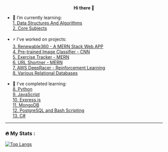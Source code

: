 <div align="center"> <b> Hi there 👋 </b> </div>

<!--
**v-i-v-e-k-01/v-i-v-e-k-01** is a ✨ _special_ ✨ repository because its `README.md` (this file) appears on your GitHub profile.

Here are some ideas to get you started:

- 🔭 I’m currently working on ...
- 🌱 I’m currently learning ...
- 👯 I’m looking to collaborate on ...
- 🤔 I’m looking for help with ...
- 💬 Ask me about ...
- 📫 How to reach me: ...
- 😄 Pronouns: ...
- ⚡ Fun fact: ...
-->
- 🌱 I’m currently learning:
  <br>
  <a href="https://github.com/v-i-v-e-k-01/DSA"> 1. Data Structures And Algorithms
  </a>
  <br>
  <a href="https://github.com/v-i-v-e-k-01/Core-Subjects-and-Guide"> 2. Core Subjects
  </a>
  <br>
  <br>
- ⚡ I've worked on projects:
  <br>
  <a href="https://github.com/vinayakGarudi2002/hackathon-renewable360"> 3. Renewable360 - A MERN Stack Web APP
  </a>
  <br>
  <a href="https://github.com/v-i-v-e-k-01/AWS-AI-ML-Course/tree/main/Project"> 4. Pre-trained Image Classifier - CNN
  </a>
  <br>
  <a href="https://github.com/v-i-v-e-k-01/boilerplate-project-exercisetracker"> 5. Exercise Tracker - MERN
  </a>
  <br>
  <a href="https://github.com/v-i-v-e-k-01/boilerplate-project-urlshortener"> 6. URL Shortner - MERN 
  </a>
  <br>
  <a href="https://github.com/v-i-v-e-k-01/DeepRacer"> 7. AWS DeepRacer - Reinforcement Learning
  </a>
  <br>
  <a href="https://github.com/v-i-v-e-k-01/relational_database_projects_freecodecamp"> 8. Various Relational Databases 
  </a>
  <br>
  <br>
- 💬 I've completed learning:
  <br>
   <a href="https://github.com/v-i-v-e-k-01/AWS-AI-ML-Course/tree/main/Complete%20Python"> 8. Python 
  </a>
  <br>
   <a href="https://github.com/v-i-v-e-k-01/JavaScript-Crash-Course"> 9. JavaScript
  </a>
  <br> 
   <a href="https://github.com/v-i-v-e-k-01/boilerplate-express"> 10. Express.js
  </a>
  <br>
  <a href="https://github.com/v-i-v-e-k-01/boilerplate-mongomongoose"> 11. MongoDB
  </a>
  <br>
  <a href="https://github.com/v-i-v-e-k-01/relational_database_projects_freecodecamp"> 12. PostgreSQL and Bash Scripting
  </a>
  <br>  <a href="https://github.com/v-i-v-e-k-01/csharp_begineers_udemy"> 13. C#
  </a>
  <br>
---

### :fire: My Stats :

[![Top Langs](https://github-readme-stats.vercel.app/api/top-langs/?username=v-i-v-e-k-01)](https://github.com/anuraghazra/github-readme-stats)
    
